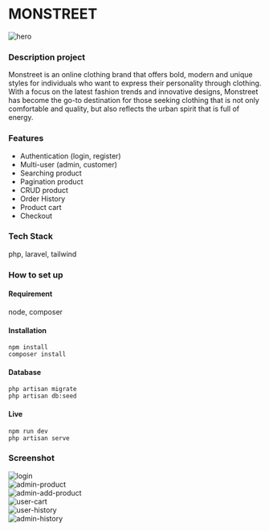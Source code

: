 # MONSTREET #
![hero](https://github.com/Melkijo/monstreet-online-store/assets/93898408/a9185e20-fcad-45ae-8f17-2a2811b49f0f)
### Description project ###
Monstreet is an online clothing brand that offers bold, modern and unique styles for individuals who want to express their personality through clothing. With a focus on the latest fashion trends and innovative designs, Monstreet has become the go-to destination for those seeking clothing that is not only comfortable and quality, but also reflects the urban spirit that is full of energy.
### Features ###
- Authentication (login, register)
- Multi-user (admin, customer)
- Searching product
- Pagination product
- CRUD product
- Order History
- Product cart
- Checkout
### Tech Stack ###
php, laravel, tailwind

### How to set up ###
#### Requirement ####
node, composer
#### Installation ####
```
npm install
composer install
```
#### Database ####
```
php artisan migrate
php artisan db:seed
```
#### Live ####
```
npm run dev
php artisan serve
```
### Screenshot ###
![login](https://github.com/Melkijo/monstreet-online-store/assets/93898408/febc0733-fbac-463b-898c-2ab8ed623ea2) <br/>
![admin-product](https://github.com/Melkijo/monstreet-online-store/assets/93898408/ff0d056e-d367-4e4a-8172-e921d6849ca6) <br/>
![admin-add-product](https://github.com/Melkijo/monstreet-online-store/assets/93898408/a780a357-02b5-498e-b63e-7e0bfa1ffb45) <br/>
![user-cart](https://github.com/Melkijo/monstreet-online-store/assets/93898408/e1db9f8a-e45b-4d01-ab29-231194341661) <br/>
![user-history](https://github.com/Melkijo/monstreet-online-store/assets/93898408/cabacbe4-5f4f-480f-a860-20e9af3b4567) <br/>
![admin-history](https://github.com/Melkijo/monstreet-online-store/assets/93898408/d8f79870-a161-4468-a18c-6d6886f3bc21)
